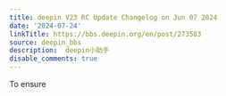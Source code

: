```yaml
---
title: deepin V23 RC Update Changelog on Jun 07 2024
date: '2024-07-24'
linkTitle: https://bbs.deepin.org/en/post/273583
source: deepin_bbs
description:  deepin小助手 
disable_comments: true
---
```

To ensure 
